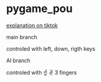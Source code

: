 # pygame_pou

[explanation on tiktok](https://www.tiktok.com/@gabopython/video/7363463761887300870)


main branch 

controled with left, down, rigth keys



AI branch

controled with ☝️ ✌️ 3 fingers
